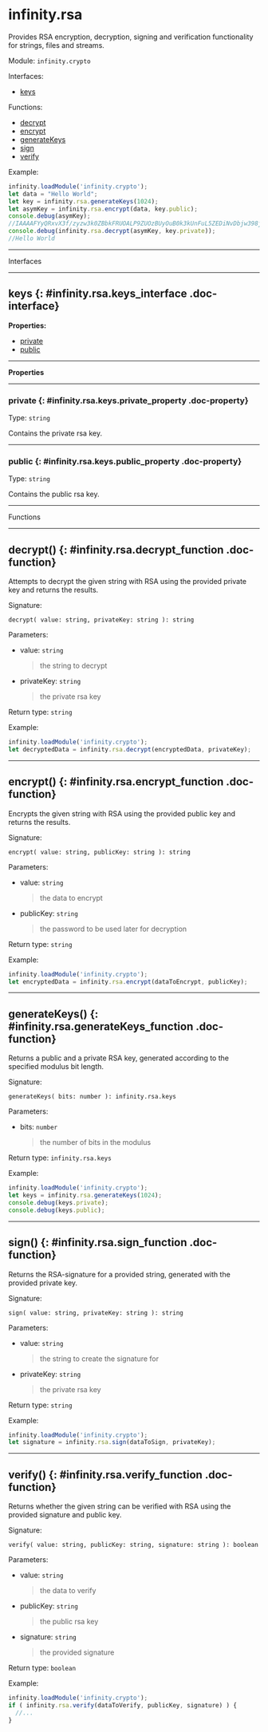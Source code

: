 ﻿# infinity.rsa

Provides RSA encryption, decryption, signing and verification functionality for strings, files and streams.

Module: `infinity.crypto`

<div class="doc-toc" markdown="1">

<div class="doc-toc-heading">Interfaces:</div>

- [keys](#infinity.rsa.keys_interface)

<div class="doc-toc-heading">Functions:</div>

- [decrypt](#infinity.rsa.decrypt_function)
- [encrypt](#infinity.rsa.encrypt_function)
- [generateKeys](#infinity.rsa.generateKeys_function)
- [sign](#infinity.rsa.sign_function)
- [verify](#infinity.rsa.verify_function)

</div>


Example:

```typescript
infinity.loadModule('infinity.crypto');
let data = "Hello World";
let key = infinity.rsa.generateKeys(1024);
let asymKey = infinity.rsa.encrypt(data, key.public);
console.debug(asymKey);
//IAAAAFYyQRxvX3f/zyzw3k0ZBbkFRUOALP9ZUOzBUyOuB0k3kUnFuL5ZEDiNvDbjw398jF3LW41HBeuxdxysWpgoeVp/iGrHZ3avDXjI/AFjr+RjPB6CRYqOb6iQeHuxqghgouz6fGqx33K9FkIrcaaiCSuyMk0CxuXNJxpPj3iAsczw3BqsKoy5Qu9qpko2yJ1g7Yj2Bg==
console.debug(infinity.rsa.decrypt(asymKey, key.private)); 
//Hello World
```

---

<div class="doc-heading">Interfaces</div>

---

## keys {: #infinity.rsa.keys_interface .doc-interface}

<div class="doc-toc" markdown="1">

**Properties:**

- [private](#infinity.rsa.keys.private_property)
- [public](#infinity.rsa.keys.public_property)

</div>


---

**Properties**

---

### private {: #infinity.rsa.keys.private_property .doc-property}

Type: `string`

Contains the private rsa key.

---

### public {: #infinity.rsa.keys.public_property .doc-property}

Type: `string`

Contains the public rsa key.



---

<div class="doc-heading">Functions</div>

---

## decrypt() {: #infinity.rsa.decrypt_function .doc-function}

Attempts to decrypt the given string with RSA using the provided private key and returns the results.

Signature:
```
decrypt( value: string, privateKey: string ): string
```

Parameters:

- value: `string`
  >the string to decrypt

- privateKey: `string`
  >the private rsa key


Return type: `string`

Example:

```typescript
infinity.loadModule('infinity.crypto');
let decryptedData = infinity.rsa.decrypt(encryptedData, privateKey);
```

---

## encrypt() {: #infinity.rsa.encrypt_function .doc-function}

Encrypts the given string with RSA using the provided public key and returns the results.

Signature:
```
encrypt( value: string, publicKey: string ): string
```

Parameters:

- value: `string`
  >the data to encrypt

- publicKey: `string`
  >the password to be used later for decryption


Return type: `string`

Example:

```typescript
infinity.loadModule('infinity.crypto');
let encryptedData = infinity.rsa.encrypt(dataToEncrypt, publicKey);
```

---

## generateKeys() {: #infinity.rsa.generateKeys_function .doc-function}

Returns a public and a private RSA key, generated according to the specified modulus bit length.

Signature:
```
generateKeys( bits: number ): infinity.rsa.keys
```

Parameters:

- bits: `number`
  >the number of bits in the modulus


Return type: `infinity.rsa.keys`

Example:

```typescript
infinity.loadModule('infinity.crypto');
let keys = infinity.rsa.generateKeys(1024);
console.debug(keys.private);
console.debug(keys.public);
```

---

## sign() {: #infinity.rsa.sign_function .doc-function}

Returns the RSA-signature for a provided string, generated with the provided private key.

Signature:
```
sign( value: string, privateKey: string ): string
```

Parameters:

- value: `string`
  >the string to create the signature for

- privateKey: `string`
  >the private rsa key


Return type: `string`

Example:

```typescript
infinity.loadModule('infinity.crypto');
let signature = infinity.rsa.sign(dataToSign, privateKey);
```

---

## verify() {: #infinity.rsa.verify_function .doc-function}

Returns whether the given string can be verified with RSA using the provided signature and public key.

Signature:
```
verify( value: string, publicKey: string, signature: string ): boolean
```

Parameters:

- value: `string`
  >the data to verify

- publicKey: `string`
  >the public rsa key

- signature: `string`
  >the provided signature


Return type: `boolean`

Example:

```typescript
infinity.loadModule('infinity.crypto');
if ( infinity.rsa.verify(dataToVerify, publicKey, signature) ) {
  //...
}
```



